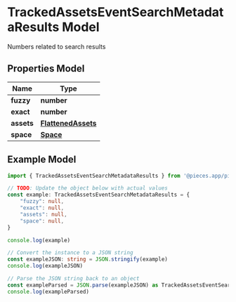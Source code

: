 
# TrackedAssetsEventSearchMetadataResults Model

Numbers related to search results

## Properties Model

Name | Type
------------ | -------------
**fuzzy** | **number**
**exact** | **number**
**assets** | [**FlattenedAssets**](FlattenedAssets)
**space** | [**Space**](Space)

## Example Model

```typescript
import { TrackedAssetsEventSearchMetadataResults } from '@pieces.app/pieces-os-client'

// TODO: Update the object below with actual values
const example: TrackedAssetsEventSearchMetadataResults = {
    "fuzzy": null,
    "exact": null,
    "assets": null,
    "space": null,
}

console.log(example)

// Convert the instance to a JSON string
const exampleJSON: string = JSON.stringify(example)
console.log(exampleJSON)

// Parse the JSON string back to an object
const exampleParsed = JSON.parse(exampleJSON) as TrackedAssetsEventSearchMetadataResults
console.log(exampleParsed)
```


